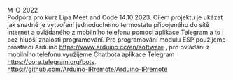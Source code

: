 M-C-2022<BR>
Podpora pro kurz Lípa Meet and Code 14.10.2023.
Cílem projektu je ukázat jak snadné je vytvoření jednoduchémo termostatu připojeného do sítě internet a ovládaného z mobilního telefonu pomoci aplikace Telegram a to i bez hlubší znalosti programování.
Pro programování modulu ESP použijeme prostředí Arduino https://www.arduino.cc/en/software , pro ovládání z mobilního telefonu využijeme Chatbota aplikace Telegram https://core.telegram.org/bots. <BR>
https://github.com/Arduino-IRremote/Arduino-IRremote
